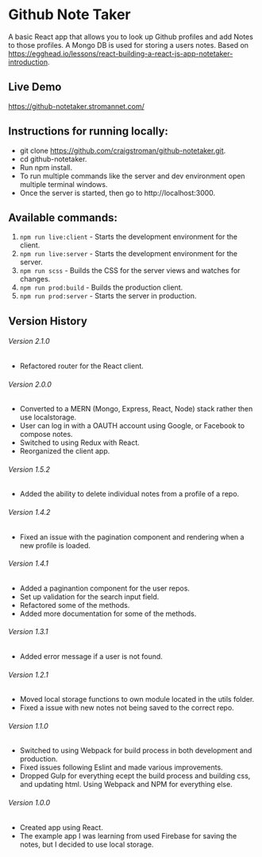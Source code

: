 # Github Note Taker

A basic React app that allows you to look up Github profiles and add Notes to those profiles.  A Mongo DB is used for storing a users notes.  Based on https://egghead.io/lessons/react-building-a-react-js-app-notetaker-introduction.


## Live Demo
https://github-notetaker.stromannet.com/

## Instructions for running locally:
- git clone https://github.com/craigstroman/github-notetaker.git.
- cd github-notetaker.
- Run npm install.
- To run multiple commands like the server and dev environment open multiple terminal windows.
- Once the server is started, then go to http://localhost:3000.

## Available commands:
1. `npm run live:client` - Starts the development environment for the client.
1. `npm run live:server` - Starts the development environment for the server.
1. `npm run scss` - Builds the CSS for the server views and watches for changes.
1. `npm run prod:build` - Builds the production client.
1. `npm run prod:server` - Starts the server in production.

## Version History

###### Version 2.1.0
- Refactored router for the React client.

###### Version 2.0.0
- Converted to a MERN (Mongo, Express, React, Node) stack rather then use localstorage.
- User can log in with a OAUTH account using Google, or Facebook to compose notes.
- Switched to using Redux with React.
- Reorganized the client app.

###### Version 1.5.2
- Added the ability to delete individual notes from a profile of a repo.

###### Version 1.4.2
- Fixed an issue with the pagination component and rendering when a new profile is loaded.

###### Version 1.4.1
- Added a paginantion component for the user repos.
- Set up validation for the search input field.
- Refactored some of the methods.
- Added more documentation for some of the methods.

###### Version 1.3.1
- Added error message if a user is not found.

###### Version 1.2.1
- Moved local storage functions to own module located in the utils folder.
- Fixed a issue with new notes not being saved to the correct repo.

###### Version 1.1.0
- Switched to using Webpack for build process in both development and production.
- Fixed issues following Eslint and made various improvements.
- Dropped Gulp for everything ecept the build process and building css, and updating html.  Using Webpack and NPM for everything else.


###### Version 1.0.0
- Created app using React.
- The example app I was learning from used Firebase for saving the notes, but I decided to use local storage.
